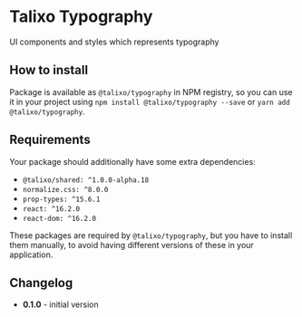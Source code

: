 # Talixo Typography

UI components and styles which represents typography

## How to install

Package is available as `@talixo/typography` in NPM registry, so you can use it in your project
using `npm install @talixo/typography --save` or `yarn add @talixo/typography`.

## Requirements

Your package should additionally have some extra dependencies:

- `@talixo/shared: ^1.0.0-alpha.18`
- `normalize.css: ^8.0.0`
- `prop-types: ^15.6.1`
- `react: ^16.2.0`
- `react-dom: ^16.2.0`

These packages are required by `@talixo/typography`, but you have to install them manually,
to avoid having different versions of these in your application.

## Changelog

- **0.1.0** - initial version
